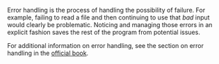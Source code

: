 Error handling is the process of handling the possibility of failure. For 
example, failing to read a file and then continuing to use that *bad* input 
would clearly be problematic. Noticing and managing those errors in an 
explicit fashion saves the rest of the program from potential issues.

For additional information on error handling, see the section on error 
handling in the [official book][book].

[book]: https://doc.rust-lang.org/book/error-handling.html